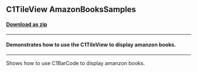 ## C1TileView AmazonBooksSamples
#### [Download as zip](https://grapecity.github.io/DownGit/#/home?url=https://github.com/GrapeCity/ComponentOne-WPF-Samples/tree/master/NET_4.6.2/C1.WPF.TileView/CS/AmazonBooksSamples)
____
#### Demonstrates how to use the C1TileView to display amanzon books.
____
Shows how to use C1BarCode to display amanzon books.

